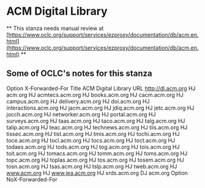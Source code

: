 # ACM Digital Library
** This stanza needs manual review at [https://www.oclc.org/support/services/ezproxy/documentation/db/acm.en.html](https://www.oclc.org/support/services/ezproxy/documentation/db/acm.en.html) **

## Some of OCLC's notes for this stanza

Option X-Forwarded-For
 Title ACM Digital Library
 URL http://dl.acm.org
 HJ acm.org
 HJ acmtecs.acm.org
 HJ books.acm.org
 HJ cacm.acm.org
 HJ campus.acm.org
 HJ delivery.acm.org
 HJ doi.acm.org
 HJ interactions.acm.org
 HJ jacm.acm.org
 HJ jdiq.acm.org
 HJ jetc.acm.org
 HJ jocch.acm.org
 HJ networker.acm.org
 HJ portal.acm.org
 HJ surveys.acm.org
 HJ taas.acm.org
 HJ taco.acm.org
 HJ talg.acm.org
 HJ talip.acm.org
 HJ teac.acm.org
 HJ technews.acm.org
 HJ tiis.acm.org
 HJ tissec.acm.org
 HJ tist.acm.org
 HJ tmis.acm.org
 HJ tochi.acm.org
 HJ toce.acm.org
 HJ tocl.acm.org
 HJ tocs.acm.org
 HJ toct.acm.org
 HJ todaes.acm.org
 HJ tods.acm.org
 HJ tog.acm.org
 HJ tois.acm.org
 HJ toit.acm.org
 HJ tomacs.acm.org
 HJ tomm.acm.org
 HJ toms.acm.org
 HJ topc.acm.org
 HJ toplas.acm.org
 HJ tos.acm.org
 HJ tosem.acm.org
 HJ tosn.acm.org
 HJ tsas.acm.org
 HJ tslp.acm.org
 HJ tweb.acm.org
 HJ www.acm.org
 HJ www.jea.acm.org
 HJ xrds.acm.org
 DJ acm.org
 Option NoX-Forwarded-For

 
